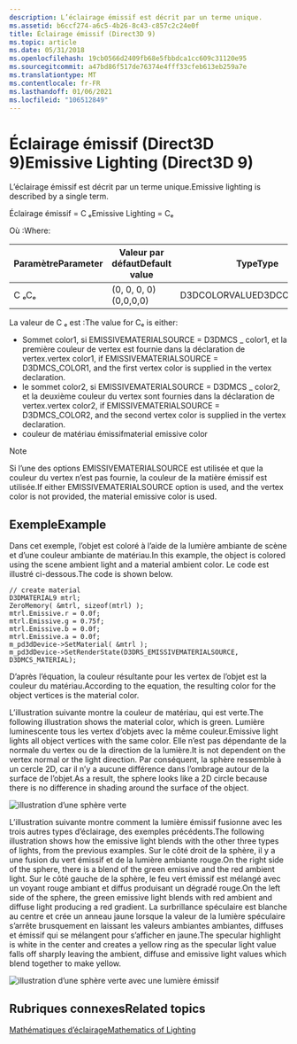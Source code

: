 ```yaml
---
description: L’éclairage émissif est décrit par un terme unique.
ms.assetid: b6ccf274-a6c5-4b26-8c43-c857c2c24e0f
title: Éclairage émissif (Direct3D 9)
ms.topic: article
ms.date: 05/31/2018
ms.openlocfilehash: 19cb0566d2409fb68e5fbbdca1cc609c31120e95
ms.sourcegitcommit: a47bd86f517de76374e4fff33cfeb613eb259a7e
ms.translationtype: MT
ms.contentlocale: fr-FR
ms.lasthandoff: 01/06/2021
ms.locfileid: "106512849"
---
```

# <a name="emissive-lighting-direct3d-9"></a><span data-ttu-id="65a5c-103">Éclairage émissif (Direct3D 9)</span><span class="sxs-lookup"><span data-stu-id="65a5c-103">Emissive Lighting (Direct3D 9)</span></span>

<span data-ttu-id="65a5c-104">L’éclairage émissif est décrit par un terme unique.</span><span class="sxs-lookup"><span data-stu-id="65a5c-104">Emissive lighting is described by a single term.</span></span>

<span data-ttu-id="65a5c-105">Éclairage émissif = C ₑ</span><span class="sxs-lookup"><span data-stu-id="65a5c-105">Emissive Lighting = Cₑ</span></span>

<span data-ttu-id="65a5c-106">Où :</span><span class="sxs-lookup"><span data-stu-id="65a5c-106">Where:</span></span>



| <span data-ttu-id="65a5c-107">Paramètre</span><span class="sxs-lookup"><span data-stu-id="65a5c-107">Parameter</span></span> | <span data-ttu-id="65a5c-108">Valeur par défaut</span><span class="sxs-lookup"><span data-stu-id="65a5c-108">Default value</span></span> | <span data-ttu-id="65a5c-109">Type</span><span class="sxs-lookup"><span data-stu-id="65a5c-109">Type</span></span>          | <span data-ttu-id="65a5c-110">Description</span><span class="sxs-lookup"><span data-stu-id="65a5c-110">Description</span></span>     |
|-----------|---------------|---------------|-----------------|
| <span data-ttu-id="65a5c-111">C ₑ</span><span class="sxs-lookup"><span data-stu-id="65a5c-111">Cₑ</span></span>        | <span data-ttu-id="65a5c-112">(0, 0, 0, 0)</span><span class="sxs-lookup"><span data-stu-id="65a5c-112">(0,0,0,0)</span></span>     | <span data-ttu-id="65a5c-113">D3DCOLORVALUE</span><span class="sxs-lookup"><span data-stu-id="65a5c-113">D3DCOLORVALUE</span></span> | <span data-ttu-id="65a5c-114">Couleur émissif.</span><span class="sxs-lookup"><span data-stu-id="65a5c-114">Emissive color.</span></span> |



 

<span data-ttu-id="65a5c-115">La valeur de C ₑ est :</span><span class="sxs-lookup"><span data-stu-id="65a5c-115">The value for Cₑ is either:</span></span>

-   <span data-ttu-id="65a5c-116">Sommet color1, si EMISSIVEMATERIALSOURCE = D3DMCS \_ color1, et la première couleur de vertex est fournie dans la déclaration de vertex.</span><span class="sxs-lookup"><span data-stu-id="65a5c-116">vertex color1, if EMISSIVEMATERIALSOURCE = D3DMCS\_COLOR1, and the first vertex color is supplied in the vertex declaration.</span></span>
-   <span data-ttu-id="65a5c-117">le sommet color2, si EMISSIVEMATERIALSOURCE = D3DMCS \_ color2, et la deuxième couleur du vertex sont fournies dans la déclaration de vertex.</span><span class="sxs-lookup"><span data-stu-id="65a5c-117">vertex color2, if EMISSIVEMATERIALSOURCE = D3DMCS\_COLOR2, and the second vertex color is supplied in the vertex declaration.</span></span>
-   <span data-ttu-id="65a5c-118">couleur de matériau émissif</span><span class="sxs-lookup"><span data-stu-id="65a5c-118">material emissive color</span></span>

> [!Note]  
> <span data-ttu-id="65a5c-119">Si l’une des options EMISSIVEMATERIALSOURCE est utilisée et que la couleur du vertex n’est pas fournie, la couleur de la matière émissif est utilisée.</span><span class="sxs-lookup"><span data-stu-id="65a5c-119">If either EMISSIVEMATERIALSOURCE option is used, and the vertex color is not provided, the material emissive color is used.</span></span>

 

## <a name="example"></a><span data-ttu-id="65a5c-120">Exemple</span><span class="sxs-lookup"><span data-stu-id="65a5c-120">Example</span></span>

<span data-ttu-id="65a5c-121">Dans cet exemple, l’objet est coloré à l’aide de la lumière ambiante de scène et d’une couleur ambiante de matériau.</span><span class="sxs-lookup"><span data-stu-id="65a5c-121">In this example, the object is colored using the scene ambient light and a material ambient color.</span></span> <span data-ttu-id="65a5c-122">Le code est illustré ci-dessous.</span><span class="sxs-lookup"><span data-stu-id="65a5c-122">The code is shown below.</span></span>


```
// create material
D3DMATERIAL9 mtrl;
ZeroMemory( &mtrl, sizeof(mtrl) );
mtrl.Emissive.r = 0.0f;
mtrl.Emissive.g = 0.75f;
mtrl.Emissive.b = 0.0f;
mtrl.Emissive.a = 0.0f;
m_pd3dDevice->SetMaterial( &mtrl );
m_pd3dDevice->SetRenderState(D3DRS_EMISSIVEMATERIALSOURCE, D3DMCS_MATERIAL);
```



<span data-ttu-id="65a5c-123">D’après l’équation, la couleur résultante pour les vertex de l’objet est la couleur du matériau.</span><span class="sxs-lookup"><span data-stu-id="65a5c-123">According to the equation, the resulting color for the object vertices is the material color.</span></span>

<span data-ttu-id="65a5c-124">L’illustration suivante montre la couleur de matériau, qui est verte.</span><span class="sxs-lookup"><span data-stu-id="65a5c-124">The following illustration shows the material color, which is green.</span></span> <span data-ttu-id="65a5c-125">Lumière luminescente tous les vertex d’objets avec la même couleur.</span><span class="sxs-lookup"><span data-stu-id="65a5c-125">Emissive light lights all object vertices with the same color.</span></span> <span data-ttu-id="65a5c-126">Elle n’est pas dépendante de la normale du vertex ou de la direction de la lumière.</span><span class="sxs-lookup"><span data-stu-id="65a5c-126">It is not dependent on the vertex normal or the light direction.</span></span> <span data-ttu-id="65a5c-127">Par conséquent, la sphère ressemble à un cercle 2D, car il n’y a aucune différence dans l’ombrage autour de la surface de l’objet.</span><span class="sxs-lookup"><span data-stu-id="65a5c-127">As a result, the sphere looks like a 2D circle because there is no difference in shading around the surface of the object.</span></span>

![illustration d’une sphère verte](images/lighte.jpg)

<span data-ttu-id="65a5c-129">L’illustration suivante montre comment la lumière émissif fusionne avec les trois autres types d’éclairage, des exemples précédents.</span><span class="sxs-lookup"><span data-stu-id="65a5c-129">The following illustration shows how the emissive light blends with the other three types of lights, from the previous examples.</span></span> <span data-ttu-id="65a5c-130">Sur le côté droit de la sphère, il y a une fusion du vert émissif et de la lumière ambiante rouge.</span><span class="sxs-lookup"><span data-stu-id="65a5c-130">On the right side of the sphere, there is a blend of the green emissive and the red ambient light.</span></span> <span data-ttu-id="65a5c-131">Sur le côté gauche de la sphère, le feu vert émissif est mélangé avec un voyant rouge ambiant et diffus produisant un dégradé rouge.</span><span class="sxs-lookup"><span data-stu-id="65a5c-131">On the left side of the sphere, the green emissive light blends with red ambient and diffuse light producing a red gradient.</span></span> <span data-ttu-id="65a5c-132">La surbrillance spéculaire est blanche au centre et crée un anneau jaune lorsque la valeur de la lumière spéculaire s’arrête brusquement en laissant les valeurs ambiantes ambiantes, diffuses et émissif qui se mélangent pour s’afficher en jaune.</span><span class="sxs-lookup"><span data-stu-id="65a5c-132">The specular highlight is white in the center and creates a yellow ring as the specular light value falls off sharply leaving the ambient, diffuse and emissive light values which blend together to make yellow.</span></span>

![illustration d’une sphère verte avec une lumière émissif](images/lightadse.jpg)

## <a name="related-topics"></a><span data-ttu-id="65a5c-134">Rubriques connexes</span><span class="sxs-lookup"><span data-stu-id="65a5c-134">Related topics</span></span>

<dl> <dt>

[<span data-ttu-id="65a5c-135">Mathématiques d’éclairage</span><span class="sxs-lookup"><span data-stu-id="65a5c-135">Mathematics of Lighting</span></span>](mathematics-of-lighting.md)
</dt> </dl>

 

 



